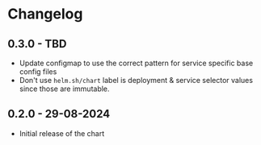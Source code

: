 # Changelog

## 0.3.0 - TBD

- Update configmap to use the correct pattern for service specific base config files
- Don't use `helm.sh/chart`  label is deployment & service selector values since those are immutable.

## 0.2.0 - 29-08-2024

- Initial release of the chart
